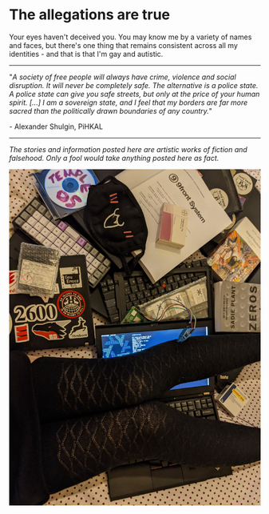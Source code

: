 # The allegations are true

Your eyes haven't deceived you. 
You may know me by a variety of names and faces, but there's one thing that remains consistent across all my identities  - and that is that I'm gay and autistic.

---

"_A society of free people will always have crime, violence and social disruption. It will never be completely safe. The alternative is a police state. A police state can give you safe streets, but only at the price of your human spirit. [...] I am a sovereign state, and I feel that my borders are far more sacred than the politically drawn boundaries of any country._"

\- Alexander Shulgin, PiHKAL

---

*_The stories and information posted here are artistic works of fiction and falsehood. Only a fool would take anything posted here as fact._*

![I spend too much time on /g/](me.jpg)
